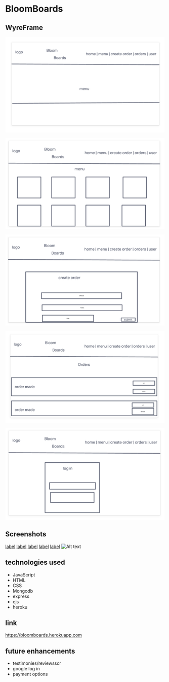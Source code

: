 # BloomBoards

## WyreFrame

![Alt text](README%20Screenshots/Screenshot%202022-12-19%20at%202.03.04%20PM.png)

![Alt text](README%20Screenshots/Screenshot%202022-12-19%20at%202.03.12%20PM.png)

![Alt text](README%20Screenshots/Screenshot%202022-12-19%20at%202.03.18%20PM.png)

![Alt text](README%20Screenshots/Screenshot%202022-12-19%20at%202.03.23%20PM.png)

![Alt text](README%20Screenshots/Screenshot%202022-12-19%20at%202.03.30%20PM.png)

## Screenshots

[label](img/Screenshot%202023-01-04%20at%209.34.03%20AM.png%0D)
[label](img/Screenshot%202023-01-04%20at%209.34.39%20AM.png%0D)
[label](img/Screenshot%202023-01-04%20at%209.34.50%20AM.png%0D)
[label](img/Screenshot%202023-01-04%20at%209.34.58%20AM.png%0D)
[label](img/Screenshot%202023-01-04%20at%209.35.30%20AM.png%0D)
![Alt text](img/Screenshot%202023-01-04%20at%209.35.37%20AM.png)

## technologies used

- JavaScript
- HTML
- CSS
- Mongodb
- express
- ejs
- heroku

## link

https://bloomboards.herokuapp.com

## future enhancements

- testimonies/reviewsscr
- google log in
- payment options
